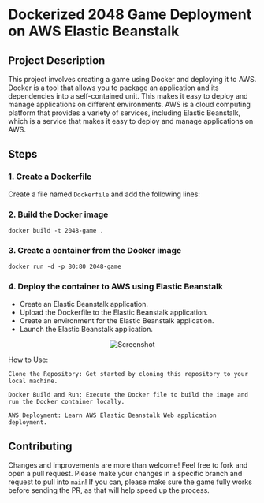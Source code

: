 # Dockerized 2048 Game Deployment on AWS Elastic Beanstalk

## Project Description

This project involves creating a game using Docker and deploying it to AWS. Docker is a tool that allows you to package an application and its dependencies into a self-contained unit. This makes it easy to deploy and manage applications on different environments. AWS is a cloud computing platform that provides a variety of services, including Elastic Beanstalk, which is a service that makes it easy to deploy and manage applications on AWS.

## Steps

### 1. Create a Dockerfile

Create a file named `Dockerfile` and add the following lines:

### 2. Build the Docker image

    docker build -t 2048-game .

### 3. Create a container from the Docker image

    docker run -d -p 80:80 2048-game

### 4. Deploy the container to AWS using Elastic Beanstalk
- Create an Elastic Beanstalk application.
- Upload the Dockerfile to the Elastic Beanstalk application.
- Create an environment for the Elastic Beanstalk application.
- Launch the Elastic Beanstalk application.


<p align="center">
  <img src="https://cloud.githubusercontent.com/assets/1175750/8614312/280e5dc2-26f1-11e5-9f1f-5891c3ca8b26.png" alt="Screenshot"/>
</p>

How to Use:

    Clone the Repository: Get started by cloning this repository to your local machine.

    Docker Build and Run: Execute the Docker file to build the image and run the Docker container locally.

    AWS Deployment: Learn AWS Elastic Beanstalk Web application deployment.

## Contributing
Changes and improvements are more than welcome! Feel free to fork and open a pull request. Please make your changes in a specific branch and request to pull into `main`! If you can, please make sure the game fully works before sending the PR, as that will help speed up the process.

